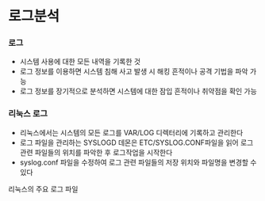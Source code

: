 # 로그분석



### 로그

- 시스템 사용에 대한 모든 내역을 기록한 것
- 로그 정보를 이용하면 시스템 침해 사고 발생 시 해킹 흔적이나 공격 기법을 파악 가능
- 로그 정보를 장기적으로 분석하면 시스템에 대한 잠입 흔적이나 취약점을 확인 가능



### 리눅스 로그

- 리눅스에서는 시스템의 모든 로그를 VAR/LOG 디렉터리에 기록하고 관리한다
- 로그 파일을 관리하는 SYSLOGD 데몬은 ETC/SYSLOG.CONF파일을 읽어 로그 관련 파일들의 위치를 파악한 후 로그작업을 시작한다
- syslog.conf 파일을 수정하여 로그 관련 파일들의 저장 위치와 파일명을 변경할 수 있다

리눅스의 주요 로그 파일

